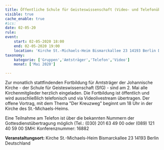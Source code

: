 ```yaml
---
title: Öffentliche Schule für Geisteswissenschaft (Video- und Telefonübertragung)
visible: true
cache_enable: true
#ics: 
date: 02-05-20
rule: 
event:
	start: 02-05-2020 18:00
	end: 02-05-2020 19:00
	location: 'Kirche St.-Michaels-Heim Bismarckallee 23 14193 Berlin Deutschland'
taxonomy:
	kategorie: ['Gruppen','Amtsträger','Telefon','Video']
	monat: ['Mai 2020']

---
```

Zur monatlich stattfindenden Fortbildung für Amtsträger der Johannische Kirche - der Schule für Geisteswissenschaft (SfG) - sind am 2. Mai alle Kirchenmitglieder herzlich eingeladen. Die Fortbildung ist öffentlich und wird ausschließlich telefonisch und via Videolivestream übertragen. Der offene Vortrag, mit dem Thema "Der Kreuzweg" beginnt um 18 Uhr in der Kirche des St.-Michaels-Heims.

Eine Teilnahme am Telefon ist über die bekannten Nummern der Gottesdienstübertragung möglich (Tel.: (030) 201 63 49 00 oder (089) 121 40 59 00 SMH: Konferenznummer: 16882


**Veranstaltungsort:** Kirche St.-Michaels-Heim
Bismarckallee 23
14193 Berlin
Deutschland

